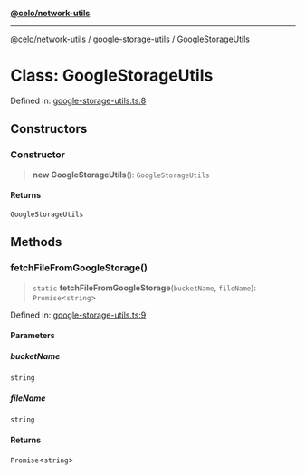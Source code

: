 [**@celo/network-utils**](../../README.md)

***

[@celo/network-utils](../../README.md) / [google-storage-utils](../README.md) / GoogleStorageUtils

# Class: GoogleStorageUtils

Defined in: [google-storage-utils.ts:8](https://github.com/celo-org/developer-tooling/blob/master/packages/sdk/network-utils/src/google-storage-utils.ts#L8)

## Constructors

### Constructor

> **new GoogleStorageUtils**(): `GoogleStorageUtils`

#### Returns

`GoogleStorageUtils`

## Methods

### fetchFileFromGoogleStorage()

> `static` **fetchFileFromGoogleStorage**(`bucketName`, `fileName`): `Promise`\<`string`\>

Defined in: [google-storage-utils.ts:9](https://github.com/celo-org/developer-tooling/blob/master/packages/sdk/network-utils/src/google-storage-utils.ts#L9)

#### Parameters

##### bucketName

`string`

##### fileName

`string`

#### Returns

`Promise`\<`string`\>
